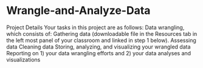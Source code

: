 # Wrangle-and-Analyze-Data
Project Details Your tasks in this project are as follows:  Data wrangling, which consists of: Gathering data (downloadable file in the Resources tab in the left most panel of your classroom and linked in step 1 below). Assessing data Cleaning data Storing, analyzing, and visualizing your wrangled data Reporting on 1) your data wrangling efforts and 2) your data analyses and visualizations
